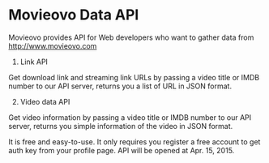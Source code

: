 # Movieovo Data API

Movieovo provides API for Web developers who want to gather data from http://www.movieovo.com 

1. Link API

Get download link and streaming link URLs by passing a video title or IMDB number to our API server, returns you a list of URL in JSON format.

2. Video data API

Get video information by passing a video title or IMDB number to our API server, returns you simple information of the video in JSON format.

It is free and easy-to-use. It only requires you register a free account to get auth key from your profile page.
API will be opened at Apr. 15, 2015.

